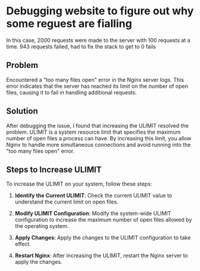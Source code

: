 # Debugging website to figure out why some reguest are fialling
In this case, 2000 requests were made to the server with 100 requests at a time. 943 requests failed, had to fix the stack to get to 0 fails

## Problem
Encountered a "too many files open" error in the Nginx server logs. This error indicates that the server has reached its limit on the number of open files, causing it to fail in handling additional requests.
 
## Solution
After debugging the issue, I found that increasing the ULIMIT resolved the problem. ULIMIT is a system resource limit that specifies the maximum number of open files a process can have. By increasing this limit, you allow Nginx to handle more simultaneous connections and avoid running into the "too many files open" error.

## Steps to Increase ULIMIT
To increase the ULIMIT on your system, follow these steps:

1. **Identify the Current ULIMIT**: Check the current ULIMIT value to understand the current limit on open files.

2. **Modify ULIMIT Configuration**: Modify the system-wide ULIMIT configuration to increase the maximum number of open files allowed by the operating system.

3. **Apply Changes**: Apply the changes to the ULIMIT configuration to take effect.

4. **Restart Nginx**: After increasing the ULIMIT, restart the Nginx server to apply the changes.